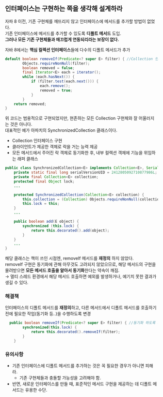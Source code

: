 ## 인터페이스는 구현하는 쪽을 생각해 설계하라
자파 8 이전, 기존 구현체를 깨뜨리지 않고 인터페이스에 메서드를 추가할 방법이 없었다.  
기존 인터페이스에 메서드를 추가할 수 있도록 **디폴트 메서드** 도입.  
**그러나 모든 기존 구현체들과 매끄럽게 연동되리라는 보장이 없다.**

자바 8에서는 **핵심 컬렉션 인터페이스**들에 다수의 디폴트 메서드가 추가
```java
default boolean removeIf(Predicate<? super E> filter) { //Collection 인터페이스에 추가된 디폴트 메서드
        Objects.requireNonNull(filter);
        boolean removed = false;
        final Iterator<E> each = iterator();
        while (each.hasNext()) {
            if (filter.test(each.next())) {
                each.remove();
                removed = true;
            }
        }
    return removed;
}
```
위 코드는 범용적으로 구현되었지만, 현존하는 모든 Collection 구현체와 잘 어울러지는 것은 아니다.  
대표적인 예가 아파치의 SynchronizedCollection 클래스이다.
- Collection 인터페이스 구현
- 클라이언트가 제공한 객체로 락을 거는 능력 제공
- 모든 메서드에서 주어진 락 객체로 동기화한 후, 내부 컬렉션 객체에 기능을 위임하는 래퍼 클래스

```java
public class SynchronizedCollection<E> implements Collection<E>, Serializable {
    private static final long serialVersionUID = 2412805092710877986L;
    private final Collection<E> collection;
    protected final Object lock;
    ...

    protected SynchronizedCollection(Collection<E> collection) {
        this.collection = (Collection) Objects.requireNonNull(collection, "collection");
        this.lock = this;
    }
    ...

    public boolean add(E object) {
        synchronized (this.lock) {
            return this.decorated().add(object);
        }
    }
    ...
}
```
해당 클래스는 책이 쓰인 시점엔, removeIf 메서드를 **재정의** 하지 않았다.   
removeIf 구현은 동기화에 관해 아무것도 고려되지 않았으므로, 해당 메서드의 구현을 물려받으면 **모든 메서드 호출을 알아서 동기화**한다는 약속이 깨짐.  
→ 멀티 스레드 환경에서 해당 메서드 호출하면 예외를 발생하거나, 예기치 못한 결과가 생길 수 있다.  
### 해결책
인터페이스의 디폴트 메서드를 **재정의**하고, 다른 메서드에서 디폴트 메서드를 호출하기 전에 필요한 작업(동기화 등..)을 수행하도록 변경
```java
  public boolean removeIf(Predicate<? super E> filter) { //동기화 하도록 재정의
        synchronized(this.lock) {
            return this.decorated().removeIf(filter);
        }
    }

```
### 유의사항
- 기존 인터페이스에 디폴트 메서드를 추가하는 것은 꼭 필요한 경우가 아니면 피해라.
  - 기존 구현체들과 충돌할 가능성을 고려해야 함. 
- 반면, 새로운 인터페이스를 만들 때, 표준적인 메서드 구현을 제공하는 데 디폴트 메서드는 유용한 수단.

